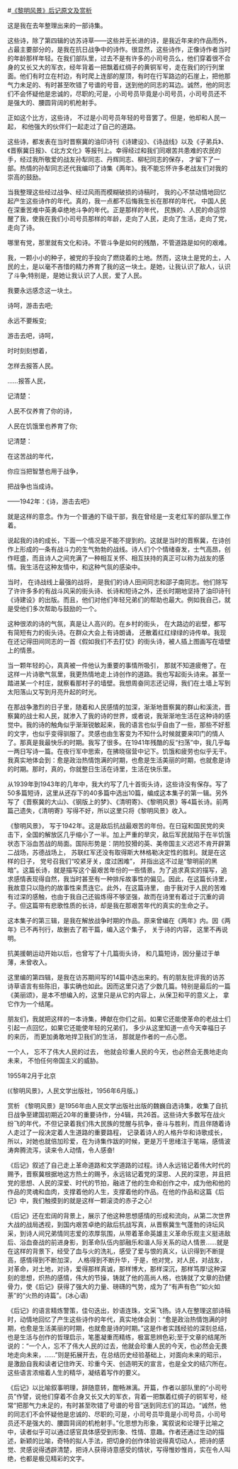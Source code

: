 #[《黎明风景》后记原文及赏析](https://www.vrrw.net/wx/14277.html)

这是我在去年整理出来的一部诗集。

这些诗，除了第四辑的访苏诗草——这些并无长进的诗，是我近年来的作品而外， 占最主要部分的，是我在抗日战争中的诗作。很显然，这些诗作，正像诗作者当时的年龄那样年轻。在我们部队里，过去不是有许多的小司号员么，他们穿着很不合身的又长又大的军衣，经年背着一把飘着红绸子的黄铜军号，走在我们的行列里面。他们有时立在村边，有时爬上连部的屋顶，有时在行军路边的石崖上，把他那气力未足的、有时甚至吹错了号谱的号音，送到他的同志的耳边。诚然，他的同志们不会怀疑他是忠诚的，尽职的;可是，小司号员毕竟是小司号员，小司号员还不是强大的、腰圆背阔的机枪射手。

正如这个比方，这些诗， 不过是小司号员年轻的号音罢了。但是，他却和人民一起， 和他强大的伙伴们一起走过了自己的道路。

这些诗，都发表在当时晋察冀的油印诗刊《诗建设》、《诗战线》以及《子弟兵》、《晋察冀日报》、《北方文化》等报刊上。幸得经过和我们同艰苦共患难的农民的手，经过我所敬爱的战友孙犁同志、丹辉同志、柳杞同志的保存， 才留下了一部。热情的孙犁同志还代我编印了诗集《两年》。我不能忘怀许多老战友们对我的崇高的鼓励。

当我整理这些经过战争、经过风雨而模糊破损的诗稿时， 我的心不禁动情地回忆起产生这些诗作的年代。真的，我一点都不后悔我生长在那样的年代， 中国人民在深重苦难中英勇卓绝地斗争的年代。正是那样的年代， 民族的、人民的命运惊醒了我，使我在我们小司号员那样的年龄，走向了人民，走向了生活，走向了党，走向了诗。

哪里有党，那里就有文化和诗。不管斗争是如何的残酷，不管道路是如何的艰难。

我，一颗小小的种子，被党的手投向了燃烧着的土地。然而，这块土是党的土，人民的土，是以毫不吝惜的精力养育了我的这一块土。是她，让我认识了敌人，认识了斗争;特别是，是她让我认识了人民，爱了人民。

我要永远感念这一块土。

诗呵，游击去吧;

永远不要叛变;

游击去吧，诗呵，

时时刻刻想着，

怎样去报答人民。

……报答人民，

记清楚：

人民不仅养育了你的诗，

人民在饥饿里也养育了你;

记清楚：

在这苦战的年代，

你应当把智慧也用于战争，

把战争也当成诗。

——1942年：《诗，游击去吧》



就是这样的意念。作为一个普通的下级干部，我在曾经是一支老红军的部队里工作着。

说起我的诗的成长，下面一个情况是不能不提到的。这就是当时的晋察冀，在诗创作上形成的一条有战斗力的生气勃勃的战线。诗人们个个情绪奋发，士气高昂，创作旺盛，而且诗人之间充满了一种相互关怀、相互扶持的真正可以称为战友的感情。我生活在这种友情中，和这种气氛的感染中。

当时， 在诗战线上最强的战将， 是我们的诗人田间同志和邵子南同志。他们除写了许许多多的有战斗风采的街头诗、长诗和短诗之外，还长时期地坚持了油印诗刊《诗建设》的出版。而且，他们对他们年轻兄弟们的帮助也最大。例如我自己，就是受他们多次帮助与鼓励的一个。

这种很浓的诗的气氛，真是让人高兴的。在乡村的街头， 在大路边的岩壁，都写有简短有力的街头诗。在群众大会上有诗朗诵， 还散着红红绿绿的诗传单。我现在还记得田间同志的一首《假如我们不去打仗》的街头诗，被人插上图画写在墙壁上的情景。

当一颗年轻的心，真真被一件他认为重要的事情所吸引， 那就不知道疲倦了。在这样一片诗歌气氛里，我更热情地走上诗创作的道路。我也写起街头诗来。甚至一踏进某一个村庄，就察看那村子的墙壁。我想周奋同志还记得，我们在土墙上写到太阳落山又写到月亮升起的时光。

在那战争激烈的日子里，随着和人民感情的加深，渐渐地晋察冀的群山和溪流，晋察冀的战士和人民，就渗入了我的诗的世界，或者说，我渐渐地生活在这种诗的感觉中。我的诗的触角似乎渐渐锐敏起来，我的语言也似乎自由了一些，那些不好惹的文字，也似乎变得驯服了。灵感也由生客变为不知什么时候就要来叩门的情人了。那真是我最快乐的时期。我写了很多。在1941年残酷的反“扫荡”中，我几乎每一两日写诗一篇。在夜行军中思索，在拂晓宿营中记下。饥饿和疲劳也似乎无干。我真实地体会到：愈是政治热情饱满的时期，也愈是生活美丽的时期，也就愈是诗的时期。那时，真的，你就整日生活在诗里，生活在快乐里。

从1939年到1943年的几年中，我大约写了几十首街头诗，这些诗没有保存。写了50多篇短诗，这里从还存下的40多篇中选出10篇，编成这本集子的第一辑。另外写了《晋察冀的大山》、《钢版上的梦》、《清明寄》、《黎明风景》等4篇长诗。前两篇己遗失，《清明寄》写得不好，所以这里只将《黎明风景》收入。

《黎明风景》， 写于1942年。这是敌后抗战最艰苦的年份。在日寇和国民党的夹击下，全国的解放区几乎缩小了一半。加上严重的旱灾，敌后军民就陷于在半饥饿状态下浴血苦战的局面。国际形势是：阴险狡猾的英、美帝国主义迟迟不肯开辟第二战场，苏德战场上， 苏联红军还没有取得斯大林格勒决定性的胜利。就是在这样的日子， 党号召我们“咬紧牙关，度过困难”， 并指出这不过是“黎明前的黑暗”。这篇长诗，就是描写这个最艰苦年份的一些情景。为了追求真实的描写，追求感情表现得自然，我当时甚至有一种排斥故事性的偏见。因此，在这篇长诗里，我故意只以隐约的故事性来贯连它。此外，在这篇诗里， 由于我对于人民的苦难有过深的感触，也由于我自己还锻炼得不够坚强，故而在诗里有着过于沉重的调子。但这篇带有悲歌性质的长诗，却是我在那艰苦年代的真实的生命之子。

这本集子的第三辑，是我在解放战争时期的作品。原来曾编在《两年》内。因《两年》已不再刊行，故删去了若干篇，编入这个集子， 关于诗的内容， 这里不再说明。

抗美援朝运动开始以后，也曾写了十几篇街头诗， 和几篇短诗，因分量过于单薄，未曾收入。

这里编的第四辑，是我在访苏期间写的14篇中选出来的。有的朋友批评我的访苏诗草语言有些陈旧，事实确也如此。因而这里只选了少数几篇。特别是最后的一篇《美丽颂》，是本不想编入的，这里只是从它的内容上，从保卫和平的意义上， 拿它作为一个结尾。

朋友们，我就把这样的一本诗集，捧献在你们之前。如果它还能使革命的老战士们引起一点回忆，如果它还能使年轻的兄弟们， 多少从这里知道一点今天幸福日子的来历， 而更加勇敢地捍卫我们的生活， 那就是作者的一点心愿。

一个人， 忘不了伟大人民的过去， 他就会珍重人民的今天，也必然会无畏地走向未来， 不怕任何帝国主义的威胁。

1955年2月于北京

(《黎明风景》，人民文学出版社，1956年6月版。)

赏析 《黎明风景》是1956年由人民文学出版社出版的魏巍自选诗集，收集了自抗日战争至建国初期近20年的重要诗作，分4辑，共26首。这些诗大多数写在战火纷飞的年代，不但记录着我们伟大民族的觉醒与抗争，奋斗与胜利，而且伴随着诗人走过了一段决定着人生道路的重要路程， 记录着诗人的人格升华和诗歌成长，所以，对她也就倍加珍爱，在为诗集作跋的时候，更是万千思绪注于笔端，感情波涛奔腾流泻，读来令人动情，令人感奋!

《后记》叙述了自己走上革命道路和文学道路的过程。诗人永远铭记着伟大时代的赐予，晋察冀根据地这方热土的赐予，永远铭记着党的深恩、人民的深恩，并且把党的思想、人民的深爱、时代的节拍，融进了他的生命和创作之中，成为他和他的作品的灵魂和血肉，支撑着他的人生，支撑着他的作品。在他的作品和这篇《后记》中，我们触摸到的就是这样一颗滚烫的赤子之心!

《后记》还在宏阔的背景上，展示了他这种思想感情的形成和流向，从第二次世界大战的战局透视，到国内艰苦卓绝的敌后抗战写真，从晋察冀生气蓬勃的诗坛风采，到诗人间兄弟情同志爱的浓厚氛围，从带着革命英雄主义革命乐观主义挺进敌后、浴血奋战的前进身影，到革命队伍内部融乐和谐人际关系的动人情景……就是在这样的背景下，经受了血与火的洗礼，感受了爱与恨的真义，认识得到不断提高，感情得到不断加深， 人格得到不断升华，于是，他对党，对人民，对战友，对革命，对土地，对诗，爱得那样真诚，那样博大，那样深沉，那样笃厚!这种深刻的思想，炽热的感情，伟大的节操，铸就了他的高尚人格，也铸就了文章的劲健骨力，使《后记》获得了强大的力量、磅礴的气势，成为了“有声有色”“如火如荼”的“火热的诗篇”。(冰心语)

《后记》的语言精炼警策，佳句迭出，妙语连珠，文采飞扬。诗人在整理这部诗稿时，动情地回忆了产生这些诗作的年代，真实地体会到：“愈是政治热情饱满的时期，也愈是生活美丽的时期，也就愈是诗的时期。”这是作者实践经验的深刻总结，也是生活与创作的哲理启示，笔墨凝重而精练，极富思辨色彩;至于文章的结尾所说的：“一个人，忘不了伟大人民的过去，他就会珍重人民的今天，也必然会无畏地走向未来，……”则是拓展开去，在总结历史经验基础上，对面向未来的昭示，是激励自我和读者记住昨天、珍重今天、创造明天的宣言，也是全文的结穴所在。这些语言浓缩着人生的精华，凝结着写作的要义。

《后记》以比喻叙事明理，辞随意转，酣畅淋漓。开篇，作者以部队里的“小司号员”作譬，说他们穿着不合身又长又大的军衣，背着一把飘着红绸子的铜军号，经常“把那气力未足的，有时甚至吹错了号谱的号音”送到同志们的耳边。“诚然，他的同志们不会怀疑他是忠诚的、尽职的;可是，小司号员毕竟是小司号员，小司号员还不是强大的、腰圆背阔的机枪射手。”化思想为形象，寓叙说和论理于比喻之中，读者似乎可以通过感官具体感受到形象、性情、意趣。作者还通过生动的描述，新颖的比喻，奇特的拟人手法，把切身的创作体验说得真切动人，把诗的感觉、灵感说得透辟清楚，把诗人获得诗意感受的情状，写得惟妙惟肖，实在令人叫绝，也都是极见精彩的文字。

